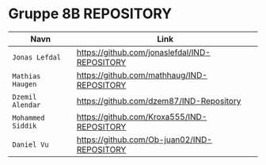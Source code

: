 <h1> Gruppe 8B REPOSITORY </h1>

| Navn | Link |
| --- | --- |
| `Jonas Lefdal` | https://github.com/jonaslefdal/IND-REPOSITORY |
| `Mathias Haugen` |https://github.com/mathhaug/IND-REPOSITORY  |
| `Dzemil Alendar` |https://github.com/dzem87/IND-Repository  |
| `Mohammed Siddik` |https://github.com/Kroxa555/IND-REPOSITORY |
| `Daniel Vu` |https://github.com/Ob-juan02/IND-REPOSITORY |